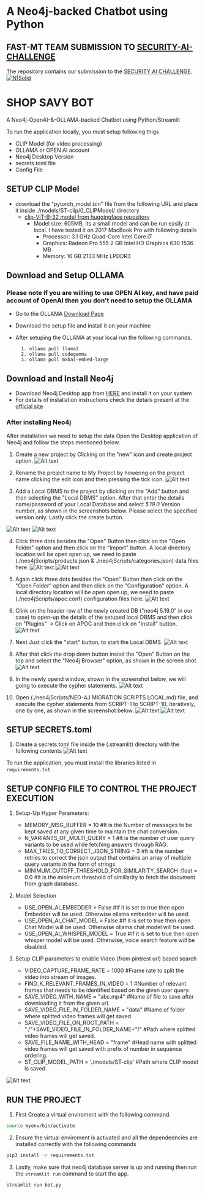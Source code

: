 # A Neo4j-backed Chatbot using Python
## **FAST-MT TEAM SUBMISSION TO [SECURITY-AI-CHALLENGE](https://aichallenge.pk/)**
The repository contains our submission to the [SECURITY AI CHALLENGE](https://aichallenge.pk/).
[![N|Solid](https://upload.wikimedia.org/wikipedia/en/e/e4/National_University_of_Computer_and_Emerging_Sciences_logo.png)](https://nodesource.com/products/nsolid)

# SHOP SAVY BOT

A Neo4j-OpenAI-&-OLLAMA-backed Chatbot using Python/Streamlit

To run the application locally, you must setup following thigs
- CLIP Model (for video processing) 
- OLLAMA or OPEN AI account
- Neo4j Desktop Version
- secrets.toml file
- Config File

## SETUP CLIP Model

- download the "pytorch_model.bin" file from the following URL and place it inside ./models/ST-clip/0_CLIPModel/ directory
    - [clip-ViT-B-32 model from huggingface repository](https://huggingface.co/sentence-transformers/clip-ViT-B-32/tree/main/0_CLIPModel) 
        - Model size: 605MB, its a small model and can be run easily at local. I have tested it on 2017 MacBook Pro with following details
            - Processor: 3.1 GHz Quad-Core Intel Core i7
            - Graphics: Radeon Pro 555 2 GB Intel HD Graphics 630 1536 MB
            - Memory: 16 GB 2133 MHz LPDDR3

## Download and Setup OLLAMA
### Please note if you are willing to use OPEN AI key, and have paid account of OpenAI then you don't need to setup the OLLAMA
- Go to the OLLAMA [Download Page](https://ollama.com/)
- Download the setup file and install it on your machine
- After setuping the OLLAMA at your local run the following commands.

        1. ollama pull llama3
        2. ollama pull codegemma
        3. ollama pull mxbai-embed-large

## Download and Install Neo4j
 - Download Neo4j Desktop app from [HERE](https://neo4j.com/download/) and install it on your system
 - For details of installation instructions check the details present at the [official site](https://neo4j.com/docs/desktop-manual/current/installation/download-installation/)

### After installing Neo4j
After installation we need to setup the data
Open the Desktop application of Neo4j and follow the steps mentioned below.



1. Create a new project by Clicking on the "new" icon and create project option.
![Alt text](images/neo4j/1.png)

2. Rename the project name to My Project by howering on the project name clicking the edit icon and then pressing the tick icon.
![Alt text](images/neo4j/2.png)

3. Add a Local DBMS to the project by clicking on the "Add" button and then selecting the "Local DBMS" option. After that enter the details name/password of your Local Database and select *5.19.0* Version number, as shown in the screenshots below. Please select the specified version only. Lastly click the create button.
    
![Alt text](images/neo4j/3.1.png) ![Alt text](images/neo4j/3.2.png)

4. Click three dots besides the "Open" Button then click on the "Open Folder" option and then click on the "Import" button. A local directory location will be open open up, we need to paste (./neo4jScripts/products.json & ./neo4jScripts/categories.json) data files here. 
![Alt text](images/neo4j/4.1.png) ![Alt text](images/neo4j/4.2.png)

5. Again click three dots besides the "Open" Button then click on the "Open Folder" option and then click on the "Configuration" option. A local directory location will be open open up, we need to paste (./neo4jScripts/apoc.conf) configuration files here. 
![Alt text](images/neo4j/5.png)

6. Clink on the header row of the newly created DB ("neo4j 5.19.0" in our case) to open-up the details of the setuped local DBMS and then click on "Plugins" -> Click on APOC and then click on "install" button.
![Alt text](images/neo4j/6.png)

7. Next Just click the "start" button, to start the Local DBMS.
![Alt text](images/neo4j/7.png)

8. After that click the drop down button insied the "Open" Button on the top and select the "Neo4j Browser" option, as shown in the screen shot.
![Alt text](images/neo4j/8.png)

9. In the newly opend window, shown in the screenshot below, we will going to execute the cypher statements.
![Alt text](images/neo4j/9.png)

10. Open (./neo4jScripts/NEO-4J MIGRATION SCRIPTS LOCAL.md) file, and execute the cypher statements from SCRIPT-1 to SCRIPT-10, iteratively, one by one, as shown in the screenshot below.
![Alt text](images/neo4j/10.1.png) ![Alt text](images/neo4j/10.2.png)

## SETUP SECRETS.toml
1. Create a secrets.toml file inside the (.streamlit) directory with the following contents
![Alt text](images/secretFile/secretsTomlFileContents.png)

To run the application, you must install the libraries listed in `requirements.txt`.
## SETUP CONFIG FILE TO CONTROL THE PROJECT EXECUTION
1. Setup-Up Hyper Parameters:
    - MEMORY_MSG_BUFFER = 10 #It is the Number of messages to be kept saved at any given time to maintain the chat conversion.
    - N_VARIANTS_OF_MULTI_QUERY = 1 #It is the number of user query variants to be used while fetching answers through RAG.
    - MAX_TRIES_TO_CORRECT_JSON_STRING = 3 #It is the number retries to correct the json output that contains an array of multiple query variants in the form of strings.
    - MINIMUM_CUTOFF_THRESHOLD_FOR_SIMILARITY_SEARCH  :float = 0.0 #It is the minimum threshold of simillarity to fetch the document from graph database.
2. Model Selection
    - USE_OPEN_AI_EMBEDDER = False #If it is set to true then open Embedder will be used. Otherwise ollama embedder will be used.
    - USE_OPEN_AI_CHAT_MODEL = False #If it is set to true then open Chat Model will be used. Otherwise ollama chat model will be used.
    - USE_OPEN_AI_WHISPER_MODEL = True #If it is set to true then open whisper model will be used. Otherwise, voice search feature will be disabled.
        
3. Setup CLIP parameters to enable Video (from pintrest url) based search
    - VIDEO_CAPTURE_FRAME_RATE = 1000 #Frame rate to split the video into stream of images. 
    - FIND_K_RELEVANT_FRAMES_IN_VIDEO = 1 #Number of relevant frames that needs to be identified based on the given user query.
    - SAVE_VIDEO_WITH_NAME = "abc.mp4" #Name of file to save after downloading it from the given url.
    - SAVE_VIDEO_FILE_IN_FOLDER_NAME = "data" #Name of folder where splitted video frames will get saved. 
    - SAVE_VIDEO_FILE_ON_ROOT_PATH = "./"+SAVE_VIDEO_FILE_IN_FOLDER_NAME+"/" #Path where splitted video frames will get saved.
    - SAVE_FILE_NAME_WITH_HEAD = "frame"  #Head name with splitted video frames will get saved with prefix of number in sequence ordering.
    - ST_CLIP_MODEL_PATH = './models/ST-clip' #Path where CLIP model is saved.
        
![Alt text](images/configFile/configFile.png)

## RUN THE PROJECT
1. First Create a virtual enviroment with the following command.
```sh
source myenv/bin/activate
```
2. Ensure the virtual enviroment is activated and all the dependedncies are installed correctly with the following commands
```sh
pip3 install -r requirements.txt
```
    
3. Lastly, make sure that neo4j database server is up and running then run the `streamlit run` command to start the app. 
```sh
streamlit run bot.py
```
